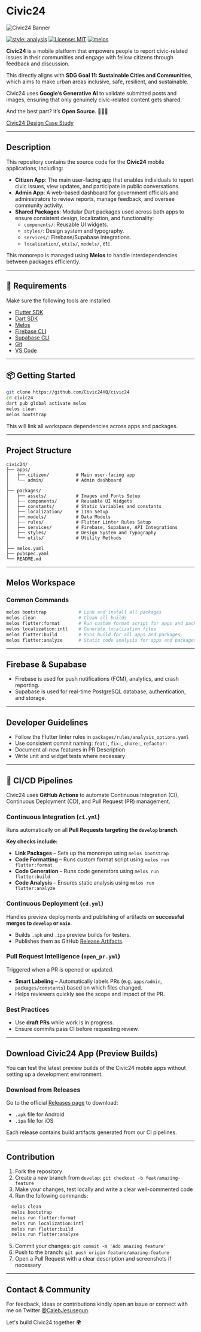 # Civic24

![Civic24 Banner](.github/banner.png)

[![style: analysis](https://img.shields.io/badge/style-flutter_analysis-blue.svg)](https://dart.dev/guides/language/analysis-options)
[![License: MIT](https://img.shields.io/badge/license-MIT-blue.svg)](https://opensource.org/licenses/MIT)
[![melos](https://img.shields.io/badge/maintained%20with-melos-f700ff.svg?style=flat-square)](https://github.com/invertase/melos)


**Civic24** is a mobile platform that empowers people to report civic-related issues in their communities and engage with fellow citizens through feedback and discussion.

This directly aligns with **SDG Goal 11: Sustainable Cities and Communities**, which aims to make urban areas inclusive, safe, resilient, and sustainable.

Civic24 uses **Google’s Generative AI** to validate submitted posts and images, ensuring that only genuinely civic-related content gets shared.

And the best part? It’s **Open Source**. 🧑🏾‍💻

[Civic24 Design Case Study](https://www.behance.net/gallery/229296271/Civic24-Mobile-App-Design-UIUX-Case-Study)

---

## Description
This repository contains the source code for the **Civic24** mobile applications, including:
- **Citizen App**: The main user-facing app that enables individuals to report civic issues, view updates, and participate in public conversations.
- **Admin App**: A web-based dashboard for government officials and administrators to review reports, manage feedback, and oversee community activity.
- **Shared Packages**: Modular Dart packages used across both apps to ensure consistent design, localization, and functionality:
  - `components/`: Reusable UI widgets.
  - `styles/`: Design system and typography.
  - `services/`: Firebase/Supabase integrations.
  - `localization/`, `utils/`, `models/`, etc.

This monorepo is managed using **Melos** to handle interdependencies between packages efficiently.

---

## 🚀 Requirements

Make sure the following tools are installed:

- [Flutter SDK](https://flutter.dev/docs/get-started/install)
- [Dart SDK](https://dart.dev/get-dart)
- [Melos](https://melos.invertase.dev/)
- [Firebase CLI](https://firebase.google.com/docs/cli)
- [Supabase CLI](https://supabase.com/docs/guides/cli)
- [Git](https://git-scm.com/)
- [VS Code](https://code.visualstudio.com/)

---

## 📦 Getting Started

```bash
git clone https://github.com/Civic24HQ/civic24
cd civic24
dart pub global activate melos
melos clean
melos bootstrap
```

This will link all workspace dependencies across apps and packages.

---

## Project Structure

```
civic24/
├── apps/
│   ├── citizen/          # Main user-facing app
│   └── admin/            # Admin dashboard
│
├── packages/
│   ├── assets/           # Images and Fonts Setup
│   ├── components/       # Reusable UI Widgets
│   ├── constants/        # Static Variables and constants
│   ├── localization/     # i18n Setup
│   ├── models/           # Data Models
│   ├── rules/            # Flutter Linter Rules Setup
│   ├── services/         # Firebase, Supabase, API Integrations
│   ├── styles/           # Design System and Typography
│   └── utils/            # Utility Methods
│
├── melos.yaml
├── pubspec.yaml
└── README.md
```

---

## Melos Workspace

### **Common Commands**

```bash
melos bootstrap            # Link and install all packages
melos clean                # Clean all builds
melos flutter:format       # Run custom format script for apps and packages
melos localization:intl    # Generate localization files
melos flutter:build        # Runs build for all apps and packages
melos flutter:analyze      # Static code analysis for apps and packages
```

---

## Firebase & Supabase

- Firebase is used for push notifications (FCM), analytics, and crash reporting.
- Supabase is used for real-time PostgreSQL database, authentication, and storage.

---

## Developer Guidelines

- Follow the Flutter linter rules in `packages/rules/analysis_options.yaml`
- Use consistent commit naming: `feat:`, `fix:`, `chore:`, `refactor:`
- Document all new features in PR Description
- Write unit and widget tests where necessary

---

## 🚦 CI/CD Pipelines

Civic24 uses **GitHub Actions** to automate Continuous Integration (CI), Continuous Deployment (CD), and Pull Request (PR) management.

### Continuous Integration (`ci.yml`)
Runs automatically on all **Pull Requests targeting the `develop` branch**.

**Key checks include:**
- **Link Packages** – Sets up the monorepo using `melos bootstrap`
- **Code Formatting** – Runs custom format script using `melos run flutter:format`
- **Code Generation** – Runs code generators using `melos run flutter:build`
- **Code Analysis** – Ensures static analysis using `melos run flutter:analyze`

### Continuous Deployment (`cd.yml`)
Handles preview deployments and publishing of artifacts on **successful merges to `develop` or `main`**.

- Builds `.apk` and `.ipa` preview builds for testers.
- Publishes them as GitHub [Release Artifacts](https://github.com/Civic24HQ/civic24/releases/).

### Pull Request Intelligence (`open_pr.yml`)
Triggered when a PR is opened or updated.

- **Smart Labeling** – Automatically labels PRs (e.g. `apps/admin`, `packages/constants`) based on which files changed.
- Helps reviewers quickly see the scope and impact of the PR.

### Best Practices
- Use **draft PRs** while work is in progress.
- Ensure commits pass CI before requesting review.

---

## Download Civic24 App (Preview Builds)

You can test the latest preview builds of the Civic24 mobile apps without setting up a development environment.

### Download from Releases
Go to the official [Releases page](https://github.com/Civic24HQ/civic24/releases/) to download:

- `.apk` file for Android
- `.ipa` file for iOS

Each release contains build artifacts generated from our CI pipelines.

---

## Contribution

1. Fork the repository
2. Create a new branch from `develop`: `git checkout -b feat/amazing-feature`
3. Make your changes, test locally and write a clear well-commented code
4. Run the following commands:
```bash
  melos clean
  melos bootstrap
  melos run flutter:format
  melos run localization:intl
  melos run flutter:build
  melos run flutter:analyze
```
5. Commit your changes: `git commit -m 'Add amazing feature'`
6. Push to the branch: `git push origin feature/amazing-feature`
7. Open a Pull Request with a clear description and screenshots if necessary

---

## Contact & Community

For feedback, ideas or contributions kindly open an issue or connect with me on Twitter [@CalebJesusegun](https://x.com/CalebJesusegun).

Let's build Civic24 together 🌍